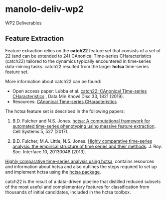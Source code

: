 # manolo-deliv-wp2
WP2 Deliverables

## Feature Extraction ##
Feature extraction relies on the **catch22** feature set that consists of a set of 22 (and can be extended to 24) CAnonical Time-series CHaracteristics (catch22) tailored to the dynamics typically encountered in time-series data-mining tasks. 
catch22 resulted from the larger **hctsa** time-series feature set.

More information about catch22 can be found:

- Open access paper:
Lubba et al. [catch22: CAnonical Time-series CHaracteristics](https://link.springer.com/article/10.1007/s10618-019-00647-x) , Data Min Knowl Disc 33, 1821 (2019).
- Resources: [CAnonical Time-series CHaracteristics](https://time-series-features.gitbook.io/catch22)

The hctsa feature set is described in the following papers:

1. B.D. Fulcher and N.S. Jones. [hctsa: A computational framework for automated time-series phenotyping using massive feature extraction](https://www.cell.com/cell-systems/fulltext/S2405-4712%2817%2930438-6). Cell Systems 5, 527 (2017).

2. B.D. Fulcher, M.A. Little, N.S. Jones. [Highly comparative time-series analysis: the empirical structure of time series and their methods](https://royalsocietypublishing.org/doi/full/10.1098/rsif.2013.0048). J. Roy. Soc. Interface 10, 20130048 (2013).

[Highly comparative time-series analysis using hctsa](https://time-series-features.gitbook.io/hctsa-manual), contains resources and information about hctsa and also outlines the steps required to set up and implement hctsa using the [hctsa package](https://github.com/benfulcher/hctsa). 

catch22 is the result of a data-driven pipeline that distilled reduced subsets of the
most useful and complementary features for classification from thousands of initial
candidates, included in the hctsa toolbox.